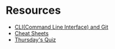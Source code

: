 # Resources

- [CLI(Command Line Interface) and Git](https://github.com/muskrats-2017/Resources/blob/master/docs/cli-and-git.md)
- [Cheat Sheets](https://github.com/muskrats-2017/Resources/blob/master/docs/cheat-sheets.md)
- [Thursday's Quiz](https://github.com/muskrats-2017/Resources/blob/master/docs/july-27-quiz-topics.md)
